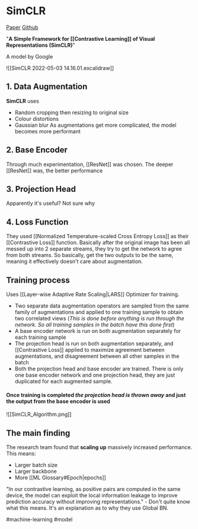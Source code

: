 # SimCLR
[Paper](https://arxiv.org/abs/2002.05709)
[Github](https://github.com/google-research/simclr)

"**A Simple Framework for [[Contrastive Learning]] of Visual Representations (SimCLR)**"

A model by Google

![[SimCLR 2022-05-03 14.16.01.excalidraw]]

## 1. Data Augmentation
**SimCLR** uses 
- Random cropping then resizing to original size
- Colour distortions
- Gaussian blur
As augmentations get more complicated, the model becomes more performant

## 2. Base Encoder
Through much experimentation, [[ResNet]] was chosen. The deeper [[ResNet]] was, the better performance

## 3. Projection Head
Apparently it's useful? Not sure why

## 4. Loss Function
They used [[Normalized Temperature-scaled Cross Entropy Loss]] as their [[Contrastive Loss]] function. Basically after the original image has been all messed up into 2 separate streams, they try to get the network to agree from both streams. So basically, get the two outputs to be the same, meaning it effectively doesn't care about augmentation.

## Training process
Uses [[Layer-wise Adaptive Rate Scaling|LARS]] Optimizer for training.
- Two separate data augmentation operators are sampled from the same family of augmentations and applied to one training sample to obtain two correlated views (*This is done before anything is run through the network. So all training samples in the batch have this done first*)
- A base encoder network is run on both augmentation separately for each training sample
- The projection head is run on both augmentation separately, and [[Contrastive Loss]] applied to maximize agreement between augmentations, and disagreement between all other samples in the batch
- Both the projection head and base encoder are trained. There is only one base encoder network and one projection head, they are just duplicated for each augmented sample.


#### Once training is completed *the projection head is thrown away* and just the output from the base encoder is used

![[SimCLR_Algorithm.png]]


## The main finding
The research team found that **scaling up** massively increased performance. This means:
- Larger batch size
- Larger backbone
- More [[ML Glossary#Epoch|epochs]]

"In our contrastive learning, as positive pairs are computed in the same device, the model can exploit the local information leakage to improve prediction accuracy without improving representations." - Don't quite know what this means. It's an explanation as to why they use Global BN.


#machine-learning
#model